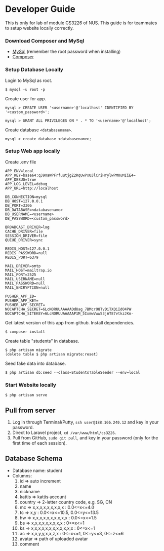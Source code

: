 # Developer Guide

This is only for lab of module CS3226 of NUS. This guide is for teammates to setup website locally correctly.

### Download Composer and MySql

* [MySql](https://dev.mysql.com/downloads/mysql/) (remember the root password when installing)
* [Composer](https://www.dev-metal.com/install-update-composer-windows-7-ubuntu-debian-centos/)

### Setup Database Locally
Login to MySql as root.
```
$ mysql -u root -p
```
Create user <username> for app.
```
mysql > CREATE USER '<username>'@'localhost' IDENTIFIED BY '<custom_password>';

mysql > GRANT ALL PRIVILEGES ON * . * TO '<username>'@'localhost';
```
Create database ``<databasename>``.
```
mysql > create database <databasename>;
```

### Setup Web app locally

Create .env file
```
APP_ENV=local
APP_KEY=base64:qJ9XaWPFrfuutjgZ2RqUwPxUJlCriHYylwPM0uMIiE4=
APP_DEBUG=true
APP_LOG_LEVEL=debug
APP_URL=http://localhost

DB_CONNECTION=mysql
DB_HOST=127.0.0.1
DB_PORT=3306
DB_DATABASE=<databasename>
DB_USERNAME=<username>
DB_PASSWORD=<custom_password>

BROADCAST_DRIVER=log
CACHE_DRIVER=file
SESSION_DRIVER=file
QUEUE_DRIVER=sync

REDIS_HOST=127.0.0.1
REDIS_PASSWORD=null
REDIS_PORT=6379

MAIL_DRIVER=smtp
MAIL_HOST=mailtrap.io
MAIL_PORT=2525
MAIL_USERNAME=null
MAIL_PASSWORD=null
MAIL_ENCRYPTION=null

PUSHER_APP_ID=
PUSHER_APP_KEY=
PUSHER_APP_SECRET=
NOCAPTCHA_SECRET=6LcNORUUAAAAAOdUag_7BMcrO8TvDiTXQiIdO4PW
NOCAPTCHA_SITEKEY=6LcNORUUAAAAAP1M_5IxmwVwwS3jAT87vtkzJKn-
```

Get latest version of this app from github.
Install dependencies.
```
$ composer install
```
Create table "students" in database.
```
$ php artisan migrate
(delete table $ php artisan migrate:reset)
```

Seed fake data into database.
```
$ php artisan db:seed --class=StudentsTableSeeder --env=local
```
### Start Website locally
```
$ php artisan serve
```


## Pull from server
1. Log in through Terminal/Putty, `ssh user@188.166.240.12` and key in your password.
2. Direct to Laravel project, `cd /var/www/html/cs3226`.
3. Pull from GitHub, `sudo git pull`, and key in your password (only for the first time of each session).

## Database Schema
* Database name: student
* Columns:
  1. id => auto increment
  2. name 
  3. nickname
  4. kattis => kattis account
  5. country => 2-letter country code, e.g. SG, CN
  6. mc => x,x,x,x,x,x,x,x,x : 0.0<=x<=4.0
  7. tc => x,y : 0.0<=x<=10.5, 0.0<=y<=13.5
  8. hw => x,x,x,x,x,x,x,x,x,x : 0.0<=x<=1.5
  9. bs  => x,x,x,x,x,x,x,x,x : 0<=x<=1
  10. ks => x,x,x,x,x,x,x,x,x,x,x,x : 0<=x<=1
  11. ac => x,x,y,y,x,x,z,x : 0<=x<=1, 0<=y<=3, 0<=z<=6
  12. avatar => path of uploaded avatar
  13. comment

